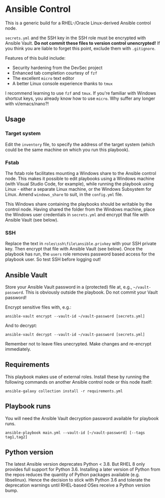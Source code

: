 # Ansible Control
This is a generic build for a RHEL-/Oracle Linux-derived Ansible control node.

`secrets.yml` and the SSH key in the SSH role must be encrypted with Ansible
Vault. **Do not commit these files to version control unencrypted!** If you
think you are liable to forget this point, exclude them with `.gitignore`.

Features of this build include:

- Security hardening from the DevSec project
- Enhanced tab completion courtesy of `fzf`
- The excellent `micro` text editor
- A better Linux console experience thanks to `tmux`

I recommend learning to use `fzf` and `tmux`. If you're familiar with Windows
shortcut keys, you already know how to use `micro`. Why suffer any longer with
vi/emacs/nano?!

## Usage

### Target system

Edit the `inventory` file, to specify the address of the target system (which
could be the same machine on which you run this playbook).

### Fstab

The fstab role facilitates mounting a Windows share to the Ansible control node.
This makes it possible to edit playbooks using a Windows machine (with Visual
Studio Code, for example), while running the playbook using Linux - either a
separate Linux machine, or the Windows Subsystem for Linux. Amend
`windows_share` to suit, in the `config.yml` file.

This Windows share containing the playbooks should be writable by the control
node. Having shared the folder from the Windows machine, place the Windows user
credentials in `secrets.yml` and encrypt that file with Ansible Vault (see
below).

### SSH

Replace the text in `roles\ssh\file\ansible.privkey` with your SSH private key.
Then encrypt that file with Ansible Vault (see below). Once the playbook has
run, the `users` role removes password based access for the playbook user. So
test SSH before logging out!

## Ansible Vault

Store your Ansible Vault password in a (protected) file at, e.g.,
`~/vault-password`. This is obviously outside the playbook. Do not commit your
Vault password!

Encrypt sensitive files with, e.g.:

    ansible-vault encrypt --vault-id ~/vault-password [secrets.yml]

And to decrypt:

    ansible-vault decrypt --vault-id ~/vault-password [secrets.yml]

Remember not to leave files unecrypted. Make changes and re-encrypt immediately.

## Requirements
This playbook makes use of external roles. Install these by running the
following commands on another Ansible control node or this node itself:
   
    ansible-galaxy collection install -r requirements.yml

## Playbook runs
You will need the Ansible Vault decryption password available for playbook runs.

    ansible-playbook main.yml --vault-id [~/vault-password] [--tags tag1,tag2]

## Python version

The latest Ansible version deprecates Python < 3.8. But RHEL 8 only provides
full support for Python 3.6. Installing a later version of Python from the
repos reduces the quantity of Python packages available (e.g. libselinux).
Hence the decision to stick with Python 3.6 and tolerate the deprecation
warnings until RHEL-based OSes receive a Python version bump.